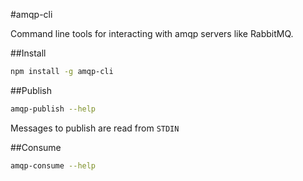 #amqp-cli

Command line tools for interacting with amqp servers like RabbitMQ.

##Install

```bash
npm install -g amqp-cli
```

##Publish

```bash
amqp-publish --help
```

Messages to publish are read from `STDIN`

##Consume

```bash
amqp-consume --help
```

